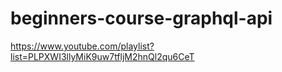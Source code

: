 # beginners-course-graphql-api
https://www.youtube.com/playlist?list=PLPXWI3llyMiK9uw7tfljM2hnQl2qu6CeT
